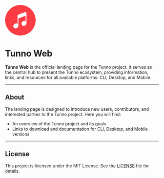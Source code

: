 <img src="../../assets/icon.png" width="100" height="100" />

# Tunno Web

**Tunno Web** is the official landing page for the Tunno project. It serves as the central hub to
present the Tunno ecosystem, providing information, links, and resources for all available
platforms: CLI, Desktop, and Mobile.

---

## About

The landing page is designed to introduce new users, contributors, and interested parties to the
Tunno project. Here you will find:

- An overview of the Tunno project and its goals
- Links to download and documentation for CLI, Desktop, and Mobile versions

---

## License

This project is licensed under the MIT License. See the [LICENSE](../../LICENSE) file for details.
